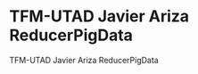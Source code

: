 TFM-UTAD Javier Ariza ReducerPigData
====================================

TFM-UTAD Javier Ariza ReducerPigData